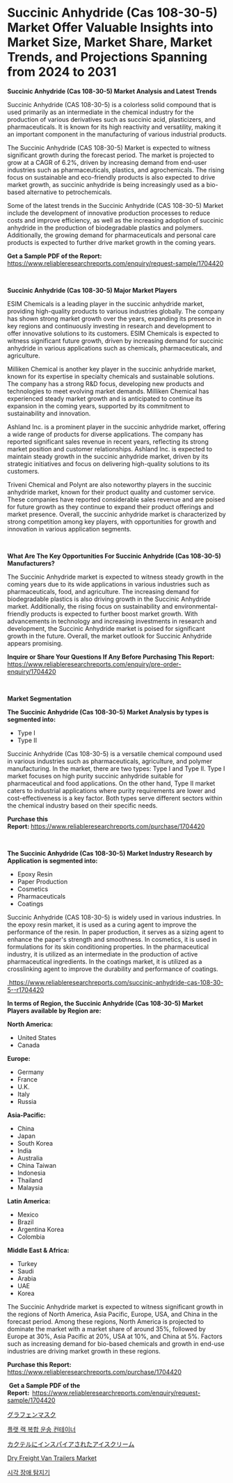 <p><h1>Succinic Anhydride (Cas 108-30-5) Market Offer Valuable Insights into Market Size, Market Share, Market Trends, and Projections Spanning from 2024 to 2031</h1></p><p><strong>Succinic Anhydride (Cas 108-30-5) Market Analysis and Latest Trends</strong></p>
<p><p>Succinic Anhydride (CAS 108-30-5) is a colorless solid compound that is used primarily as an intermediate in the chemical industry for the production of various derivatives such as succinic acid, plasticizers, and pharmaceuticals. It is known for its high reactivity and versatility, making it an important component in the manufacturing of various industrial products.</p><p>The Succinic Anhydride (CAS 108-30-5) Market is expected to witness significant growth during the forecast period. The market is projected to grow at a CAGR of 6.2%, driven by increasing demand from end-user industries such as pharmaceuticals, plastics, and agrochemicals. The rising focus on sustainable and eco-friendly products is also expected to drive market growth, as succinic anhydride is being increasingly used as a bio-based alternative to petrochemicals.</p><p>Some of the latest trends in the Succinic Anhydride (CAS 108-30-5) Market include the development of innovative production processes to reduce costs and improve efficiency, as well as the increasing adoption of succinic anhydride in the production of biodegradable plastics and polymers. Additionally, the growing demand for pharmaceuticals and personal care products is expected to further drive market growth in the coming years.</p></p>
<p><strong>Get a Sample PDF of the Report:&nbsp;</strong> <a href="https://www.reliableresearchreports.com/enquiry/request-sample/1704420">https://www.reliableresearchreports.com/enquiry/request-sample/1704420</a></p>
<p>&nbsp;</p>
<p><strong>Succinic Anhydride (Cas 108-30-5) Major Market Players</strong></p>
<p><p>ESIM Chemicals is a leading player in the succinic anhydride market, providing high-quality products to various industries globally. The company has shown strong market growth over the years, expanding its presence in key regions and continuously investing in research and development to offer innovative solutions to its customers. ESIM Chemicals is expected to witness significant future growth, driven by increasing demand for succinic anhydride in various applications such as chemicals, pharmaceuticals, and agriculture.</p><p>Milliken Chemical is another key player in the succinic anhydride market, known for its expertise in specialty chemicals and sustainable solutions. The company has a strong R&D focus, developing new products and technologies to meet evolving market demands. Milliken Chemical has experienced steady market growth and is anticipated to continue its expansion in the coming years, supported by its commitment to sustainability and innovation.</p><p>Ashland Inc. is a prominent player in the succinic anhydride market, offering a wide range of products for diverse applications. The company has reported significant sales revenue in recent years, reflecting its strong market position and customer relationships. Ashland Inc. is expected to maintain steady growth in the succinic anhydride market, driven by its strategic initiatives and focus on delivering high-quality solutions to its customers.</p><p>Triveni Chemical and Polynt are also noteworthy players in the succinic anhydride market, known for their product quality and customer service. These companies have reported considerable sales revenue and are poised for future growth as they continue to expand their product offerings and market presence. Overall, the succinic anhydride market is characterized by strong competition among key players, with opportunities for growth and innovation in various application segments.</p></p>
<p>&nbsp;</p>
<p><strong>What Are The Key Opportunities For Succinic Anhydride (Cas 108-30-5) Manufacturers?</strong></p>
<p><p>The Succinic Anhydride market is expected to witness steady growth in the coming years due to its wide applications in various industries such as pharmaceuticals, food, and agriculture. The increasing demand for biodegradable plastics is also driving growth in the Succinic Anhydride market. Additionally, the rising focus on sustainability and environmental-friendly products is expected to further boost market growth. With advancements in technology and increasing investments in research and development, the Succinic Anhydride market is poised for significant growth in the future. Overall, the market outlook for Succinic Anhydride appears promising.</p></p>
<p><strong>Inquire or Share Your Questions If Any Before Purchasing This Report:</strong> <a href="https://www.reliableresearchreports.com/enquiry/pre-order-enquiry/1704420">https://www.reliableresearchreports.com/enquiry/pre-order-enquiry/1704420</a></p>
<p>&nbsp;</p>
<p><strong>Market Segmentation</strong></p>
<p><strong>The Succinic Anhydride (Cas 108-30-5) Market Analysis by types is segmented into:</strong></p>
<p><ul><li>Type I</li><li>Type II</li></ul></p>
<p><p>Succinic Anhydride (Cas 108-30-5) is a versatile chemical compound used in various industries such as pharmaceuticals, agriculture, and polymer manufacturing. In the market, there are two types: Type I and Type II. Type I market focuses on high purity succinic anhydride suitable for pharmaceutical and food applications. On the other hand, Type II market caters to industrial applications where purity requirements are lower and cost-effectiveness is a key factor. Both types serve different sectors within the chemical industry based on their specific needs.</p></p>
<p><strong>Purchase this Report:&nbsp;</strong><a href="https://www.reliableresearchreports.com/purchase/1704420">https://www.reliableresearchreports.com/purchase/1704420</a></p>
<p>&nbsp;</p>
<p><strong>The Succinic Anhydride (Cas 108-30-5) Market Industry Research by Application is segmented into:</strong></p>
<p><ul><li>Epoxy Resin</li><li>Paper Production</li><li>Cosmetics</li><li>Pharmaceuticals</li><li>Coatings</li></ul></p>
<p><p>Succinic Anhydride (CAS 108-30-5) is widely used in various industries. In the epoxy resin market, it is used as a curing agent to improve the performance of the resin. In paper production, it serves as a sizing agent to enhance the paper's strength and smoothness. In cosmetics, it is used in formulations for its skin conditioning properties. In the pharmaceutical industry, it is utilized as an intermediate in the production of active pharmaceutical ingredients. In the coatings market, it is utilized as a crosslinking agent to improve the durability and performance of coatings.</p></p>
<p><a href="https://www.reliableresearchreports.com/succinic-anhydride-cas-108-30-5--r1704420">&nbsp;https://www.reliableresearchreports.com/succinic-anhydride-cas-108-30-5--r1704420</a></p>
<p><strong>In terms of Region, the Succinic Anhydride (Cas 108-30-5) Market Players available by Region are:</strong></p>
<p>
    <p> <strong> North America: </strong>
        <ul>
            <li>United States</li>
            <li>Canada</li>
        </ul>
        </p> 
    <p> <strong> Europe: </strong>
        <ul>
            <li>Germany</li>
            <li>France</li>
            <li>U.K.</li>
            <li>Italy</li>
            <li>Russia</li>
        </ul>
        </p> 
    <p> <strong> Asia-Pacific: </strong>
        <ul>
            <li>China</li>
            <li>Japan</li>
            <li>South Korea</li>
            <li>India</li>
            <li>Australia</li>
            <li>China Taiwan</li>
            <li>Indonesia</li>
            <li>Thailand</li>
            <li>Malaysia</li>
        </ul>
        </p> 
    <p> <strong> Latin America: </strong>
        <ul>
            <li>Mexico</li>
            <li>Brazil</li>
            <li>Argentina Korea</li>
            <li>Colombia</li>
        </ul>
        </p> 
    <p> <strong> Middle East & Africa: </strong>
        <ul>
            <li>Turkey</li>
            <li>Saudi</li>
            <li>Arabia</li>
            <li>UAE</li>
            <li>Korea</li>
        </ul>
    </p>
    </p>
<p><p>The Succinic Anhydride market is expected to witness significant growth in the regions of North America, Asia Pacific, Europe, USA, and China in the forecast period. Among these regions, North America is projected to dominate the market with a market share of around 35%, followed by Europe at 30%, Asia Pacific at 20%, USA at 10%, and China at 5%. Factors such as increasing demand for bio-based chemicals and growth in end-use industries are driving market growth in these regions.</p></p>
<p><strong>Purchase this Report: </strong><a href="https://www.reliableresearchreports.com/purchase/1704420">https://www.reliableresearchreports.com/purchase/1704420</a></p>
<p>&nbsp;<strong>Get a Sample PDF of the Report:&nbsp;&nbsp;</strong><a href="https://www.reliableresearchreports.com/enquiry/request-sample/1704420">https://www.reliableresearchreports.com/enquiry/request-sample/1704420</a></p>
<p><strong></strong></p>
<p><p><a href="https://medium.com/@harmonybogan1944/%E3%82%B0%E3%83%A9%E3%83%95%E3%82%A7%E3%83%B3%E3%83%9E%E3%82%B9%E3%82%AF%E5%B8%82%E5%A0%B4%E3%81%AF-%E5%B8%82%E5%A0%B4%E3%82%B7%E3%82%A7%E3%82%A2-%E5%B8%82%E5%A0%B4%E5%8B%95%E5%90%91-%E5%B8%82%E5%A0%B4%E6%88%90%E9%95%B7%E3%81%AB%E9%96%A2%E3%81%99%E3%82%8B%E6%83%85%E5%A0%B1%E3%82%92%E6%8F%90%E4%BE%9B%E3%81%97%E3%81%BE%E3%81%99-85ec189238a9">グラフェンマスク</a></p><p><a href="https://medium.com/@santiagojast/%ED%94%8C%EB%9E%AB-%EB%9E%99-%EC%9D%B8%ED%84%B0%EB%AA%A8%EB%8B%AC-%EC%BB%A8%ED%85%8C%EC%9D%B4%EB%84%88-%EC%8B%9C%EC%9E%A5-%EA%B2%BD%EC%9F%81-%EB%B6%84%EC%84%9D-%EC%8B%9C%EC%9E%A5-%EB%8F%99%ED%96%A5-%EB%B0%8F-2031%EB%85%84%EA%B9%8C%EC%A7%80-%EC%98%88%EC%B8%A1-f47b1f17a1dd">플랫 랙 복합 운송 컨테이너</a></p><p><a href="https://github.com/CieloStamm/Market-Research-Report-List-1/blob/main/6182493124904.md">カクテルにインスパイアされたアイスクリーム</a></p><p><a href="https://github.com/sofayahoo2023/Market-Research-Report-List-4/blob/main/dry-freight-van-trailers-market.md">Dry Freight Van Trailers Market</a></p><p><a href="https://github.com/mduzzalmduzzal601/Market-Research-Report-List-1/blob/main/6108632122870.md">시각 장애 탐지기</a></p></p>
